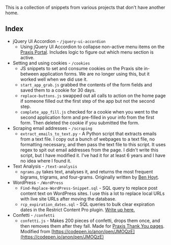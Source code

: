 This is a collection of snippets from various projects that don't have another home.

## Index
- jQuery UI Accordion - `/jquery-ui-accordion`
	- Using jQuery UI Accordion to collapse non-active menu items on the [Praxis Portal](http://portal.discoverpraxis.com). Includes logic to figure out which menu section is active.
- Setting and using cookies - `/cookies`
	- JS snippets to set and consume cookies on the Praxis site in-between application forms. We are no longer using this, but it worked well when we did use it.
	- `start_app_grab.js` grabbed the contents of the form fields and saved them to a cookie for 30 days.
	- `replace-buttons.js` swapped out all calls to action on the home page if someone filled out the first step of the app but not the second step.
	- `complete_app_fill.js` checked for a cookie when you went to the second application form and pre-filled in your info from the first form. Then deleted the cookie if you submitted the form.
- Scraping email addresses - `/scraping`
	- `extract_emails_to_text.py` - A Python script that extracts emails from a text file. I copy out a bunch of webpages to a text file, no formatting necessary, and then pass the text file to this script. It uses regex to spit out email addresses from the page. I didn't write this script, but I have modified it. I've had it for at least 6 years and I have no idea where I found it.
- Text Analysis - `/text-analysis`
	- `ngrams.py` takes text, analyses it, and returns the most frequent bigrams, trigrams, and four-grams. Originally written by [Ben Hoyt](https://gist.github.com/benhoyt/dfafeab26d7c02a52ed17b6229f0cb52).
- WordPress - `/WordPress`
	- `Find-Replace-WordPress-Snippet.sql` - SQL query to replace post content text on WordPress sites. I use this a lot to replace local URLs with live site URLs after moving the database.
	- `rcp_expiration_dates.sql` - SQL queries to bulk clear expiration dates in the Restrict Content Pro plugin. [Write up here.](http://www.cagrimmett.com/til/2017/12/04/restrict-content-pro-clear-expiration.html)
- Confetti - `/confetti`
	- `confetti.js` - Makes 200 pieces of confetti, drops them once, and then removes them after they fall. Made for [Praxis Thank You pages](http://discoverpraxis.com/received). Modified from [https://codepen.io/anon/pen/JMOQzE](https://codepen.io/anon/pen/JMOQzE)
